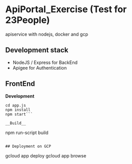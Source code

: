 # ApiPortal_Exercise (Test for 23People)
apiservice with nodejs, docker and gcp

## Development stack
- NodeJS / Express for BackEnd
- Apigee for Authentication

## FrontEnd
__Development__
```
cd app.js
npm install
npm start```

__Build__
```
npm run-script build
```

## Deployment on GCP

```
gcloud app deploy
gcloud app browse
```